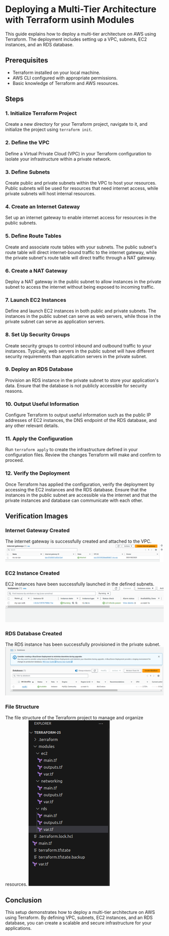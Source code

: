 # Deploying a Multi-Tier Architecture with Terraform usinh Modules

This guide explains how to deploy a multi-tier architecture on AWS using Terraform. The deployment includes setting up a VPC, subnets, EC2 instances, and an RDS database.

## Prerequisites

- Terraform installed on your local machine.
- AWS CLI configured with appropriate permissions.
- Basic knowledge of Terraform and AWS resources.

## Steps

### 1. Initialize Terraform Project

Create a new directory for your Terraform project, navigate to it, and initialize the project using `terraform init`.

### 2. Define the VPC

Define a Virtual Private Cloud (VPC) in your Terraform configuration to isolate your infrastructure within a private network.

### 3. Define Subnets

Create public and private subnets within the VPC to host your resources. Public subnets will be used for resources that need internet access, while private subnets will host internal resources.

### 4. Create an Internet Gateway

Set up an internet gateway to enable internet access for resources in the public subnets.

### 5. Define Route Tables

Create and associate route tables with your subnets. The public subnet's route table will direct internet-bound traffic to the internet gateway, while the private subnet's route table will direct traffic through a NAT gateway.

### 6. Create a NAT Gateway

Deploy a NAT gateway in the public subnet to allow instances in the private subnet to access the internet without being exposed to incoming traffic.

### 7. Launch EC2 Instances

Define and launch EC2 instances in both public and private subnets. The instances in the public subnet can serve as web servers, while those in the private subnet can serve as application servers.

### 8. Set Up Security Groups

Create security groups to control inbound and outbound traffic to your instances. Typically, web servers in the public subnet will have different security requirements than application servers in the private subnet.

### 9. Deploy an RDS Database

Provision an RDS instance in the private subnet to store your application's data. Ensure that the database is not publicly accessible for security reasons.

### 10. Output Useful Information

Configure Terraform to output useful information such as the public IP addresses of EC2 instances, the DNS endpoint of the RDS database, and any other relevant details.

### 11. Apply the Configuration

Run `terraform apply` to create the infrastructure defined in your configuration files. Review the changes Terraform will make and confirm to proceed.

### 12. Verify the Deployment

Once Terraform has applied the configuration, verify the deployment by accessing the EC2 instances and the RDS database. Ensure that the instances in the public subnet are accessible via the internet and that the private instances and database can communicate with each other.

## Verification Images

### Internet Gateway Created

The internet gateway is successfully created and attached to the VPC.
![Internet Gateway Created](https://github.com/omaRouby/ivolve-ojt/blob/main/terraform/lab-25/pictures/igw-created.png)

### EC2 Instance Created

EC2 instances have been successfully launched in the defined subnets.
![Instance Created](https://github.com/omaRouby/ivolve-ojt/blob/main/terraform/lab-25/pictures/instance-created.png)

### RDS Database Created

The RDS instance has been successfully provisioned in the private subnet.
![RDS Database Created](https://github.com/omaRouby/ivolve-ojt/blob/main/terraform/lab-25/pictures/db-created.png)

### File Structure

The file structure of the Terraform project to manage and organize resources.
![Files Tree Structure](https://github.com/omaRouby/ivolve-ojt/blob/main/terraform/lab-25/pictures/files-tree-structure.png)

## Conclusion

This setup demonstrates how to deploy a multi-tier architecture on AWS using Terraform. By defining VPC, subnets, EC2 instances, and an RDS database, you can create a scalable and secure infrastructure for your applications.
